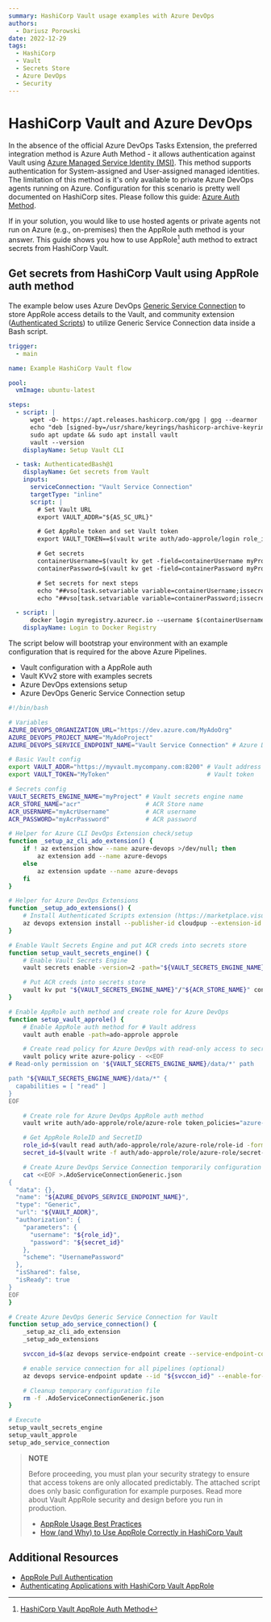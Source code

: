 ```yaml
---
summary: HashiCorp Vault usage examples with Azure DevOps
authors:
  - Dariusz Porowski
date: 2022-12-29
tags:
  - HashiCorp
  - Vault
  - Secrets Store
  - Azure DevOps
  - Security
---
```


# HashiCorp Vault and Azure DevOps

In the absence of the official Azure DevOps Tasks Extension, the preferred integration method is Azure Auth Method - it allows authentication against Vault using [Azure Managed Service Identity (MSI)](https://learn.microsoft.com/en-us/azure/active-directory/managed-service-identity/overview). This method supports authentication for System-assigned and User-assigned managed identities. The limitation of this method is it's only available to private Azure DevOps agents running on Azure. Configuration for this scenario is pretty well documented on HashiCorp sites. Please follow this guide: [Azure Auth Method](https://developer.hashicorp.com/vault/docs/auth/azure).

If in your solution, you would like to use hosted agents or private agents not run on Azure (e.g., on-premises) then the AppRole auth method is your answer. This guide shows you how to use AppRole[^1] auth method to extract secrets from HashiCorp Vault.

[^1]: [HashiCorp Vault AppRole Auth Method](https://developer.hashicorp.com/vault/docs/auth/approle)

## Get secrets from HashiCorp Vault using AppRole auth method

The example below uses Azure DevOps [Generic Service Connection](https://learn.microsoft.com/en-us/azure/devops/pipelines/library/service-endpoints?view=azure-devops&tabs=yaml#generic-service-connection) to store AppRole access details to the Vault, and community extension ([Authenticated Scripts](https://marketplace.visualstudio.com/items?itemName=cloudpup.authenticated-scripts)) to utilize Generic Service Connection data inside a Bash script.

```yaml
trigger:
  - main

name: Example HashiCorp Vault flow

pool:
  vmImage: ubuntu-latest

steps:
  - script: |
      wget -O- https://apt.releases.hashicorp.com/gpg | gpg --dearmor | sudo tee /usr/share/keyrings/hashicorp-archive-keyring.gpg
      echo "deb [signed-by=/usr/share/keyrings/hashicorp-archive-keyring.gpg] https://apt.releases.hashicorp.com $(lsb_release -cs) main" | sudo tee /etc/apt/sources.list.d/hashicorp.list
      sudo apt update && sudo apt install vault
      vault --version
    displayName: Setup Vault CLI

  - task: AuthenticatedBash@1
    displayName: Get secrets from Vault
    inputs:
      serviceConnection: "Vault Service Connection"
      targetType: "inline"
      script: |
        # Set Vault URL
        export VAULT_ADDR="${AS_SC_URL}"

        # Get AppRole token and set Vault token
        export VAULT_TOKEN==$(vault write auth/ado-approle/login role_id="${AS_SC_USERNAME}" secret_id="${AS_SC_PASSWORD}" -format="json" | jq -rc '.auth.client_token')

        # Get secrets
        containerUsername=$(vault kv get -field=containerUsername myProject/acr)
        containerPassword=$(vault kv get -field=containerPassword myProject/acr)

        # Set secrets for next steps
        echo "##vso[task.setvariable variable=containerUsername;issecret=true]${containerUsername}"
        echo "##vso[task.setvariable variable=containerPassword;issecret=true]${containerPassword}"

  - script: |
      docker login myregistry.azurecr.io --username $(containerUsername) --password $(containerPassword)
    displayName: Login to Docker Registry
```

The script below will bootstrap your environment with an example configuration that is required for the above Azure Pipelines.

- Vault configuration with a AppRole auth
- Vault KVv2 store with examples secrets
- Azure DevOps extensions setup
- Azure DevOps Generic Service Connection setup

```bash
#!/bin/bash

# Variables
AZURE_DEVOPS_ORGANIZATION_URL="https://dev.azure.com/MyAdoOrg"
AZURE_DEVOPS_PROJECT_NAME="MyAdoProject"
AZURE_DEVOPS_SERVICE_ENDPOINT_NAME="Vault Service Connection" # Azure DevOps Service Connection Name

# Basic Vault config
export VAULT_ADDR="https://myvault.mycompany.com:8200" # Vault address
export VAULT_TOKEN="MyToken"                           # Vault token

# Secrets config
VAULT_SECRETS_ENGINE_NAME="myProject" # Vault secrets engine name
ACR_STORE_NAME="acr"                  # ACR Store name
ACR_USERNAME="myAcrUsername"          # ACR username
ACR_PASSWORD="myAcrPassword"          # ACR password

# Helper for Azure CLI DevOps Extension check/setup
function _setup_az_cli_ado_extension() {
    if ! az extension show --name azure-devops >/dev/null; then
        az extension add --name azure-devops
    else
        az extension update --name azure-devops
    fi
}

# Helper for Azure DevOps Extensions
function _setup_ado_extensions() {
    # Install Authenticated Scripts extension (https://marketplace.visualstudio.com/items?itemName=cloudpup.authenticated-scripts)
    az devops extension install --publisher-id cloudpup --extension-id authenticated-scripts --organization "${AZURE_DEVOPS_ORGANIZATION_URL}" --project "${AZURE_DEVOPS_PROJECT_NAME}"
}

# Enable Vault Secrets Engine and put ACR creds into secrets store
function setup_vault_secrets_engine() {
    # Enable Vault Secrets Engine
    vault secrets enable -version=2 -path="${VAULT_SECRETS_ENGINE_NAME}" kv

    # Put ACR creds into secrets store
    vault kv put "${VAULT_SECRETS_ENGINE_NAME}"/"${ACR_STORE_NAME}" containerUsername="${ACR_USERNAME}" containerPassword="${ACR_PASSWORD}"
}

# Enable AppRole auth method and create role for Azure DevOps
function setup_vault_approle() {
    # Enable AppRole auth method for # Vault address
    vault auth enable -path=ado-approle approle

    # Create read policy for Azure DevOps with read-only access to secrets engine
    vault policy write azure-policy - <<EOF
# Read-only permission on '${VAULT_SECRETS_ENGINE_NAME}/data/*' path

path "${VAULT_SECRETS_ENGINE_NAME}/data/*" {
  capabilities = [ "read" ]
}
EOF

    # Create role for Azure DevOps AppRole auth method
    vault write auth/ado-approle/role/azure-role token_policies="azure-policy" token_ttl=30m token_max_ttl=1h

    # Get AppRole RoleID and SecretID
    role_id=$(vault read auth/ado-approle/role/azure-role/role-id -format="json" | jq -rc '.data.role_id')
    secret_id=$(vault write -f auth/ado-approle/role/azure-role/secret-id -format="json" | jq -rc '.data.secret_id')

    # Create Azure DevOps Service Connection temporarily configuration file
    cat <<EOF >.AdoServiceConnectionGeneric.json
{
  "data": {},
  "name": "${AZURE_DEVOPS_SERVICE_ENDPOINT_NAME}",
  "type": "Generic",
  "url": "${VAULT_ADDR}",
  "authorization": {
    "parameters": {
      "username": "${role_id}",
      "password": "${secret_id}"
    },
    "scheme": "UsernamePassword"
  },
  "isShared": false,
  "isReady": true
}
EOF
}

# Create Azure DevOps Generic Service Connection for Vault
function setup_ado_service_connection() {
    _setup_az_cli_ado_extension
    _setup_ado_extensions

    svccon_id=$(az devops service-endpoint create --service-endpoint-configuration ./.AdoServiceConnectionGeneric.json --organization "${AZURE_DEVOPS_ORGANIZATION_URL}" --project "${AZURE_DEVOPS_PROJECT_NAME}" --output tsv --query id)

    # enable service connection for all pipelines (optional)
    az devops service-endpoint update --id "${svccon_id}" --enable-for-all true --organization "${AZURE_DEVOPS_ORGANIZATION_URL}" --project "${AZURE_DEVOPS_PROJECT_NAME}"

    # Cleanup temporary configuration file
    rm -f .AdoServiceConnectionGeneric.json
}

# Execute
setup_vault_secrets_engine
setup_vault_approle
setup_ado_service_connection
```

> **NOTE**
>
> Before proceeding, you must plan your security strategy to ensure that access tokens are only allocated predictably. The attached script does only basic configuration for example purposes. Read more about Vault AppRole security and design before you run in production.
>
> - [AppRole Usage Best Practices](https://developer.hashicorp.com/vault/tutorials/auth-methods/approle-best-practices)
> - [How (and Why) to Use AppRole Correctly in HashiCorp Vault](https://www.hashicorp.com/blog/how-and-why-to-use-approle-correctly-in-hashicorp-vault)

## Additional Resources

- [AppRole Pull Authentication](https://developer.hashicorp.com/vault/tutorials/auth-methods/approle)
- [Authenticating Applications with HashiCorp Vault AppRole](https://www.hashicorp.com/blog/authenticating-applications-with-vault-approle)
